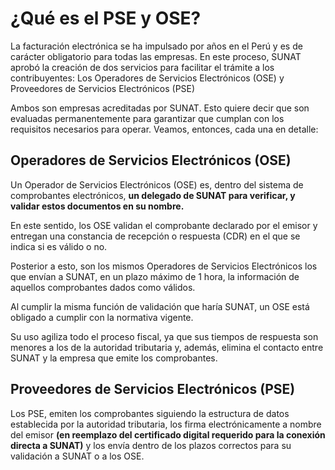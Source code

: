 # ¿Qué es el PSE y OSE?

La facturación electrónica se ha impulsado por años en el Perú y es de carácter obligatorio para todas las empresas. En este proceso, SUNAT aprobó la creación de dos servicios para facilitar el trámite a los contribuyentes: Los Operadores de Servicios Electrónicos (OSE) y Proveedores de Servicios Electrónicos (PSE)

Ambos son empresas acreditadas por SUNAT. Esto quiere decir que son evaluadas permanentemente para garantizar que cumplan con los requisitos necesarios para operar. Veamos, entonces, cada una en detalle:

## Operadores de Servicios Electrónicos (OSE)

Un Operador de Servicios Electrónicos (OSE) es, dentro del sistema de comprobantes electrónicos, **un delegado de SUNAT para verificar, y validar estos documentos en su nombre.**

En este sentido, los OSE validan el comprobante declarado por el emisor y entregan una constancia de recepción o respuesta (CDR) en el que se indica si es válido o no.

Posterior a esto, son los mismos Operadores de Servicios Electrónicos los que envían a SUNAT, en un plazo máximo de 1 hora, la información de aquellos comprobantes dados como válidos.

Al cumplir la misma función de validación que haría SUNAT, un OSE está obligado a cumplir con la normativa vigente.

Su uso agiliza todo el proceso fiscal, ya que sus tiempos de respuesta son menores a los de la autoridad tributaria y, además, elimina el contacto entre SUNAT y la empresa que emite los comprobantes.

## Proveedores de Servicios Electrónicos (PSE) 

Los PSE, emiten los comprobantes siguiendo la estructura de datos establecida por la autoridad tributaria, los firma electrónicamente a nombre del emisor **(en reemplazo del certificado digital requerido para la conexión directa a SUNAT)** y los envía dentro de los plazos correctos para su validación a SUNAT o a los OSE.
